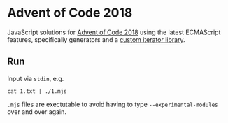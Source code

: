 # Advent of Code 2018
JavaScript solutions for [Advent of Code 2018][AoC] using the latest ECMAScript features, specifically generators and a [custom iterator library](./util.mjs).

[AoC]: https://adventofcode.com/2018

## Run
Input via `stdin`, e.g. 

    cat 1.txt | ./1.mjs

`.mjs` files are exectutable to avoid having to type `--experimental-modules` over and over again.